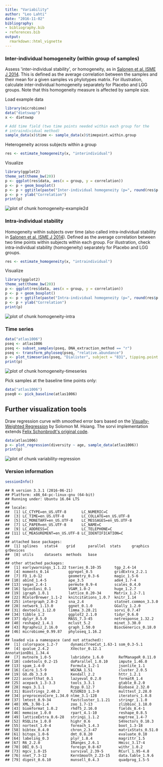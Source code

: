 ```yaml
---
title: "Variability"
author: "Leo Lahti"
date: "2016-11-02"
bibliography: 
- bibliography.bib
- references.bib
output: 
  rmarkdown::html_vignette
---
```

<!--
  %\VignetteEngine{knitr::rmarkdown}
  %\VignetteIndexEntry{microbiome tutorial - variability}
  %\usepackage[utf8]{inputenc}
  %\VignetteEncoding{UTF-8}  
-->


### Inter-individual homogeneity (within group of samples)

Assess 'inter-individual stability', or homogeneity, as in [Salonen et al. ISME J 2014](http://www.nature.com/ismej/journal/v8/n11/full/ismej201463a.html). This is defined as the average correlation between the samples and their mean for a given samples vs phylotypes matrix. For illustration, calculate inter-individual homogeneity separately for Placebo and LGG groups. Note that this homogeneity measure is affected by sample size.

Load example data


```r
library(microbiome)
data("dietswap")
x <- dietswap

# Add time field (two time points needed within each group for the 
# intraindividual method)
sample_data(x)$time <- sample_data(x)$timepoint.within.group
```


Heterogeneity across subjects within a group


```r
res <- estimate_homogeneity(x, "interindividual")
```


Visualize


```r
library(ggplot2)
theme_set(theme_bw(20))
p <- ggplot(res$data, aes(x = group, y = correlation))
p <- p + geom_boxplot()
p <- p + ggtitle(paste("Inter-individual homogeneity (p=", round(res$p.value, 6), ")", sep = ""))
p <- p + ylab("Correlation")
print(p)
```

![plot of chunk homogeneity-example2d](figure/homogeneity-example2d-1.png)


### Intra-individual stability

Homogeneity within subjects over time (also called intra-individual stability in [Salonen et al. ISME J 2014](http://www.nature.com/ismej/journal/v8/n11/full/ismej201463a.html)). Defined as the average correlation between two time points within subjects within each group. For illustration, check intra-individual stability (homogeneity) separately for Placebo and LGG groups.


```r
res <- estimate_homogeneity(x, "intraindividual")
```


Visualize


```r
library(ggplot2)
theme_set(theme_bw(20))
p <- ggplot(res$data, aes(x = group, y = correlation))
p <- p + geom_boxplot()
p <- p + ggtitle(paste("Intra-individual homogeneity (p=", round(res$p.value, 6), ")"))
p <- p + ylab("Correlation")
print(p)
```

![plot of chunk homogeneity-intra](figure/homogeneity-intra-1.png)


### Time series


```r
data("atlas1006")
pseq <- atlas1006
pseq <- subset_samples(pseq, DNA_extraction_method == "r")
pseq <- transform_phyloseq(pseq, "relative.abundance")
p <- plot_timeseries(pseq, "Dialister", subject = "831", tipping.point = 0.5)
print(p)
```

![plot of chunk homogeneity-timeseries](figure/homogeneity-timeseries-1.png)

Pick samples at the baseline time points only:


```r
data("atlas1006")
pseq0 <- pick_baseline(atlas1006)
```


## Further visualization tools

Draw regression curve with smoothed error bars based on
the [Visually-Weighted Regression](http://www.fight-entropy.com/2012/07/visually-weighted-regression.html) by Solomon M. Hsiang. The sorvi implementation extends [Felix Schonbrodt's original code](http://www.nicebread.de/visually-weighted-watercolor-plots-new-variants-please-vote/).


```r
data(atlas1006)
p <- plot_regression(diversity ~ age, sample_data(atlas1006))
print(p)
```

![plot of chunk variability-regression](figure/variability-regression-1.png)

### Version information


```r
sessionInfo()
```

```
## R version 3.3.1 (2016-06-21)
## Platform: x86_64-pc-linux-gnu (64-bit)
## Running under: Ubuntu 16.04 LTS
## 
## locale:
##  [1] LC_CTYPE=en_US.UTF-8       LC_NUMERIC=C              
##  [3] LC_TIME=en_US.UTF-8        LC_COLLATE=en_US.UTF-8    
##  [5] LC_MONETARY=en_US.UTF-8    LC_MESSAGES=en_US.UTF-8   
##  [7] LC_PAPER=en_US.UTF-8       LC_NAME=C                 
##  [9] LC_ADDRESS=C               LC_TELEPHONE=C            
## [11] LC_MEASUREMENT=en_US.UTF-8 LC_IDENTIFICATION=C       
## 
## attached base packages:
##  [1] splines   stats4    grid      parallel  stats     graphics  grDevices
##  [8] utils     datasets  methods   base     
## 
## other attached packages:
##  [1] earlywarnings_1.1.22 tseries_0.10-35      tgp_2.4-14          
##  [4] moments_0.14         ggrepel_0.5          gridExtra_2.2.1     
##  [7] FD_1.0-12            geometry_0.3-6       magic_1.5-6         
## [10] abind_1.4-5          ape_3.5              ade4_1.7-4          
## [13] vegan_2.4-1          permute_0.9-4        scales_0.4.0        
## [16] SpiecEasi_0.1        VGAM_1.0-2           huge_1.2.7          
## [19] igraph_1.0.1         lattice_0.20-34      Matrix_1.2-7.1      
## [22] RColorBrewer_1.1-2   knitcitations_1.0.7  knitr_1.14          
## [25] intergraph_2.0-2     sna_2.4              statnet.common_3.3.0
## [28] network_1.13.0       ggnet_0.1.0          GGally_1.2.0        
## [31] devtools_1.12.0      limma_3.28.21        sorvi_0.7.47        
## [34] tibble_1.2           ggplot2_2.1.0        tidyr_0.6.0         
## [37] dplyr_0.5.0          MASS_7.3-45          netresponse_1.32.2  
## [40] reshape2_1.4.1       mclust_5.2           minet_3.30.0        
## [43] Rgraphviz_2.16.0     graph_1.50.0         BiocGenerics_0.18.0 
## [46] microbiome_0.99.87   phyloseq_1.16.2     
## 
## loaded via a namespace (and not attached):
##  [1] colorspace_1.2-7      dynamicTreeCut_1.63-1 som_0.3-5.1          
##  [4] qvalue_2.4.2          XVector_0.12.1        AnnotationDbi_1.34.4 
##  [7] mvtnorm_1.0-5         lubridate_1.6.0       RefManageR_0.11.0    
## [10] codetools_0.2-15      doParallel_1.0.10     impute_1.46.0        
## [13] spam_1.4-0            Formula_1.2-1         jsonlite_1.1         
## [16] Cairo_1.5-9           WGCNA_1.51            cluster_2.0.5        
## [19] GO.db_3.3.0           Kendall_2.2           httr_1.2.1           
## [22] assertthat_0.1        lazyeval_0.2.0        formatR_1.4          
## [25] acepack_1.3-3.3       tools_3.3.1           gtable_0.2.0         
## [28] maps_3.1.1            Rcpp_0.12.7           Biobase_2.32.0       
## [31] Biostrings_2.40.2     RJSONIO_1.3-0         multtest_2.28.0      
## [34] preprocessCore_1.34.0 nlme_3.1-128          iterators_1.0.8      
## [37] lmtest_0.9-34         fastcluster_1.1.21    stringr_1.1.0        
## [40] XML_3.98-1.4          zoo_1.7-13            zlibbioc_1.18.0      
## [43] biomformat_1.0.2      rhdf5_2.16.0          fields_8.4-1         
## [46] memoise_1.0.0         rpart_4.1-10          reshape_0.8.5        
## [49] latticeExtra_0.6-28   stringi_1.1.2         maptree_1.4-7        
## [52] RSQLite_1.0.0         highr_0.6             S4Vectors_0.10.3     
## [55] nortest_1.0-4         foreach_1.4.3         boot_1.3-18          
## [58] bibtex_0.4.0          chron_2.3-47          matrixStats_0.51.0   
## [61] bitops_1.0-6          dmt_0.8.20            evaluate_0.10        
## [64] labeling_0.3          plyr_1.8.4            magrittr_1.5         
## [67] R6_2.2.0              IRanges_2.6.1         Hmisc_3.17-4         
## [70] DBI_0.5-1             foreign_0.8-67        withr_1.0.2          
## [73] mgcv_1.8-15           survival_2.39-5       RCurl_1.95-4.8       
## [76] nnet_7.3-12           KernSmooth_2.23-15    data.table_1.9.6     
## [79] digest_0.6.10         munsell_0.4.3         quadprog_1.5-5
```

